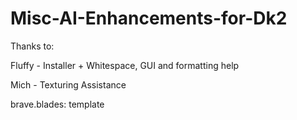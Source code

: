 # Misc-AI-Enhancements-for-Dk2

Thanks to:


Fluffy - Installer + Whitespace, GUI and formatting help


Mich - Texturing Assistance


brave.blades: template

